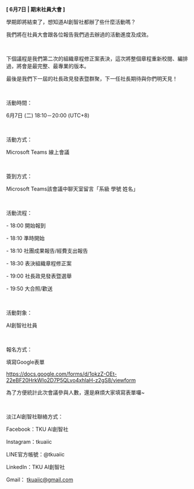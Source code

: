 **[ 6月7日 | 期末社員大會 ]**

學期即將結束了，想知道AI創智社都辦了些什麼活動嗎？

我們將在社員大會跟各位報告我們過去辦過的活動進度及成效。

&nbsp;

下個議程是我們第二次的組織章程修正案表決，這次將整個章程重新校閱、編排過，將會是最完整、最專業的版本。

最後是我們下一屆的社長政見發表暨群聚，下一任社長期待與你們明天見！

&nbsp;

活動時間：

6月7日 (二) 18:10－20:00 (UTC+8)

&nbsp;

活動方式：

Microsoft Teams 線上會議

&nbsp;

簽到方式：

Microsoft Teams該會議中聊天室留言「系級 學號 姓名」

&nbsp;

活動流程：

\- 18:00 開始報到

\- 18:10 準時開始

\- 18:10 社團成果報告/經費支出報告

\- 18:30 表決組織章程修正案

\- 19:00 社長政見發表暨選舉

\- 19:50 大合照/歡送

&nbsp;

活動對象：

AI創智社社員

&nbsp;

報名方式：

填寫Google表單

https://docs.google.com/forms/d/1okzZ-OEt-22eBF20HrkWIo2D7P5QLvo4xhlaH-z2gS8/viewform

為了方便統計此次會議參與人數，還是麻煩大家填寫表單囉~

&nbsp;

淡江AI創智社聯絡方式：

Facebook：TKU AI創智社

Instagram：tkuaiic

LINE官方帳號：@tkuaiic

LinkedIn：TKU AI創智社

Gmail： tkuaiic@gmail.com
